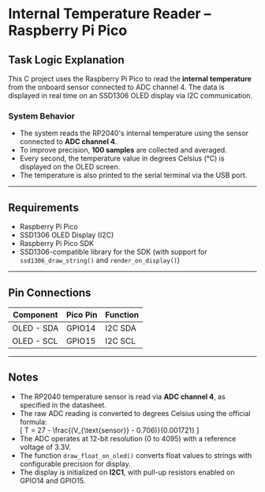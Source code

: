 # Internal Temperature Reader – Raspberry Pi Pico

## Task Logic Explanation

This C project uses the Raspberry Pi Pico to read the **internal temperature** from the onboard sensor connected to ADC channel 4. The data is displayed in real time on an SSD1306 OLED display via I2C communication.

### System Behavior

- The system reads the RP2040's internal temperature using the sensor connected to **ADC channel 4**.
- To improve precision, **100 samples** are collected and averaged.
- Every second, the temperature value in degrees Celsius (°C) is displayed on the OLED screen.
- The temperature is also printed to the serial terminal via the USB port.

---

## Requirements

- Raspberry Pi Pico  
- SSD1306 OLED Display (I2C)  
- Raspberry Pi Pico SDK  
- SSD1306-compatible library for the SDK (with support for `ssd1306_draw_string()` and `render_on_display()`)  

---

## Pin Connections

| Component         | Pico Pin | Function       |
|------------------|----------|----------------|
| OLED - SDA       | GPIO14   | I2C SDA        |
| OLED - SCL       | GPIO15   | I2C SCL        |

---

## Notes

- The RP2040 temperature sensor is read via **ADC channel 4**, as specified in the datasheet.
- The raw ADC reading is converted to degrees Celsius using the official formula:  
  \[
  T = 27 - \frac{(V_{\text{sensor}} - 0.706)}{0.001721}
  \]
- The ADC operates at 12-bit resolution (0 to 4095) with a reference voltage of 3.3V.
- The function `draw_float_on_oled()` converts float values to strings with configurable precision for display.
- The display is initialized on **I2C1**, with pull-up resistors enabled on GPIO14 and GPIO15.

